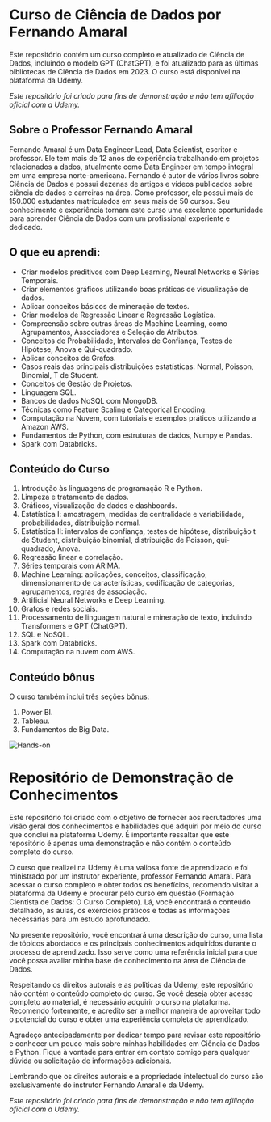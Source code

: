 # Curso de Ciência de Dados por Fernando Amaral

Este repositório contém um curso completo e atualizado de Ciência de Dados, incluindo o modelo GPT (ChatGPT), e foi atualizado para as últimas bibliotecas de Ciência de Dados em 2023. 
O curso está disponível na plataforma da Udemy.

*Este repositório foi criado para fins de demonstração e não tem afiliação oficial com a Udemy.*

## Sobre o Professor Fernando Amaral

Fernando Amaral é um Data Engineer Lead, Data Scientist, escritor e professor. Ele tem mais de 12 anos de experiência trabalhando em projetos relacionados a dados, atualmente como Data Engineer em tempo integral em uma empresa norte-americana. Fernando é autor de vários livros sobre Ciência de Dados e possui dezenas de artigos e vídeos publicados sobre ciência de dados e carreiras na área. Como professor, ele possui mais de 150.000 estudantes matriculados em seus mais de 50 cursos. Seu conhecimento e experiência tornam este curso uma excelente oportunidade para aprender Ciência de Dados com um profissional experiente e dedicado.


## O que eu aprendi:

- Criar modelos preditivos com Deep Learning, Neural Networks e Séries Temporais.
- Criar elementos gráficos utilizando boas práticas de visualização de dados.
- Aplicar conceitos básicos de mineração de textos.
- Criar modelos de Regressão Linear e Regressão Logística.
- Compreensão sobre outras áreas de Machine Learning, como Agrupamentos, Associadores e Seleção de Atributos.
- Conceitos de Probabilidade, Intervalos de Confiança, Testes de Hipótese, Anova e Qui-quadrado.
- Aplicar conceitos de Grafos.
- Casos reais das principais distribuições estatísticas: Normal, Poisson, Binomial, T de Student.
- Conceitos de Gestão de Projetos.
- Linguagem SQL.
- Bancos de dados NoSQL com MongoDB.
- Técnicas como Feature Scaling e Categorical Encoding.
- Computação na Nuvem, com tutoriais e exemplos práticos utilizando a Amazon AWS.
- Fundamentos de Python, com estruturas de dados, Numpy e Pandas.
- Spark com Databricks.


## Conteúdo do Curso

1. Introdução às linguagens de programação R e Python.
2. Limpeza e tratamento de dados.
3. Gráficos, visualização de dados e dashboards.
4. Estatística I: amostragem, medidas de centralidade e variabilidade, probabilidades, distribuição normal.
5. Estatística II: intervalos de confiança, testes de hipótese, distribuição t de Student, distribuição binomial, distribuição de Poisson, qui-quadrado, Anova.
6. Regressão linear e correlação.
7. Séries temporais com ARIMA.
8. Machine Learning: aplicações, conceitos, classificação, dimensionamento de características, codificação de categorias, agrupamentos, regras de associação.
9. Artificial Neural Networks e Deep Learning.
10. Grafos e redes sociais.
11. Processamento de linguagem natural e mineração de texto, incluindo Transformers e GPT (ChatGPT).
12. SQL e NoSQL.
13. Spark com Databricks.
14. Computação na nuvem com AWS.

## Conteúdo bônus

O curso também inclui três seções bônus:

1. Power BI.
2. Tableau.
3. Fundamentos de Big Data.

![Hands-on](hands-on.jpg)

# Repositório de Demonstração de Conhecimentos

Este repositório foi criado com o objetivo de fornecer aos recrutadores uma visão geral dos conhecimentos e habilidades que adquiri por meio do curso que concluí na plataforma Udemy. É importante ressaltar que este repositório é apenas uma demonstração e não contém o conteúdo completo do curso.

O curso que realizei na Udemy é uma valiosa fonte de aprendizado e foi ministrado por um instrutor experiente, professor Fernando Amaral. Para acessar o curso completo e obter todos os benefícios, recomendo visitar a plataforma da Udemy e procurar pelo curso em questão (Formação Cientista de Dados: O Curso Completo). Lá, você encontrará o conteúdo detalhado, as aulas, os exercícios práticos e todas as informações necessárias para um estudo aprofundado.

No presente repositório, você encontrará uma descrição do curso, uma lista de tópicos abordados e os principais conhecimentos adquiridos durante o processo de aprendizado. Isso serve como uma referência inicial para que você possa avaliar minha base de conhecimento na área de Ciência de Dados.

Respeitando os direitos autorais e as políticas da Udemy, este repositório não contém o conteúdo completo do curso. Se você deseja obter acesso completo ao material, é necessário adquirir o curso na plataforma. Recomendo fortemente, e acredito ser a melhor maneira de aproveitar todo o potencial do curso e obter uma experiência completa de aprendizado.

Agradeço antecipadamente por dedicar tempo para revisar este repositório e conhecer um pouco mais sobre minhas habilidades em Ciência de Dados e Python. Fique à vontade para entrar em contato comigo para qualquer dúvida ou solicitação de informações adicionais.

Lembrando que os direitos autorais e a propriedade intelectual do curso são exclusivamente do instrutor Fernando Amaral e da Udemy.

*Este repositório foi criado para fins de demonstração e não tem afiliação oficial com a Udemy.*
